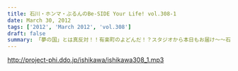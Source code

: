 ```yaml
---
title: 石川・ホンマ・ぶるんのBe-SIDE Your Life! vol.308-1
date: March 30, 2012
tags: ['2012', 'March 2012', 'vol.308']
draft: false
summary: 「夢の国」とは真反対！！有楽町のよどんだ！？スタジオから本日もお届け～～石川サンの来週の言動（感想）に注目だ！ＮＡＭＡＥ
---
```


http://project-phi.ddo.jp/ishikawa/ishikawa308_1.mp3